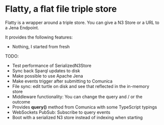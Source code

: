 # Flatty, a flat file triple store

Flatty is a wrapper around a triple store. 
You can give a N3 Store or a URL to a Jena Endpoint.

It provides the following features:

- Nothing, I started from fresh

TODO:

- Test performance of SerializedN3Store
- Sync back Sparql updates to disk
- Make possible to use Apache Jena
- Make events trigger after submitting to Comunica
- File sync: edit turtle on disk and see that reflected in the in-memory store
- Middleware functionality: You can change the query and / or the outcome
- Provides __query()__ method from Comunica with some TypeScript typings
- WebSockets PubSub: Subscribe to query events
- Boot with a serialized N3 store instead of indexing when starting
